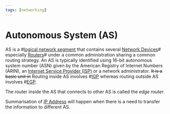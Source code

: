 ```yaml
---
tags: [networking]
---
```


# Autonomous System (AS)

AS is a #[logical network segment](202207071052.md) that contains several
[Network Devices](202207051821.md)# especially [Routers](202207061800.md)# under
a common administration sharing a common routing strategy. An AS is typically
identified using 16-bit autonomous system number (ASN) given by the American
Registry of Internet Numbers (ARIN), an [Internet Service Provider (ISP)](202209271141.md)
or a network administrator. ~~It is a basic unit in~~ Routing inside AS involves
#[IGP](202207071157.md) whereas routing outside AS involves
#[EGP](202207071158.md).

The router inside the AS that connects to other AS is called the *edge router*.

Summarisation of [IP Address](202206281021.md) will happen when there is a need
to transfer the information to different AS.
